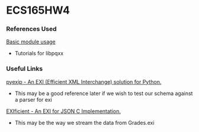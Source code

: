 # ECS165HW4

### References Used
[Basic module usage](https://www.tutorialspoint.com/postgresql/postgresql_c_cpp.htm)
- Tutorials for libpqxx

### Useful Links
[pyexip - An EXI (Efficient XML Interchange) solution for Python.](https://github.com/salarshad/pyexip)
- This may be a good reference later if we wish to test our schema against a parser for exi

[EXIficient - An EXI for JSON C Implementation.](http://exificient.github.io/c/)
- This may be the way we stream the data from Grades.exi

